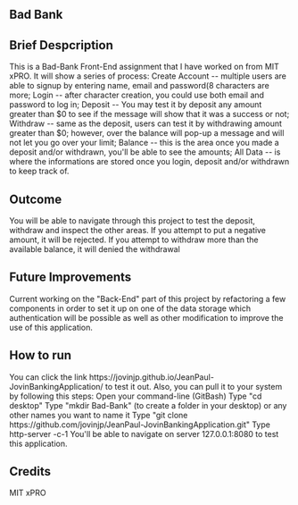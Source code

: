 ## Bad Bank

<h2>Brief Despcription</h2>
<p>This is a Bad-Bank Front-End assignment that I have worked on from MIT xPRO. It will show a series of process: 
  Create Account -- multiple users are able to signup by entering name, email and password(8 characters are more;
  Login -- after character creation, you could use both email and password to log in;
  Deposit -- You may test it by deposit any amount greater than $0 to see if the message will show that it was a success or not;
  Withdraw -- same as the deposit, users can test it by withdrawing amount greater than $0; however, over the balance will pop-up a message and will not let you go over your limit;
  Balance -- this is the area once you made a deposit and/or withdrawn, you'll be able to see the amounts;
  All Data -- is where the informations are stored once you login, deposit and/or withdrawn to keep track of.</p>
<h2>Outcome</h2>
<p>You will be able to navigate through this project to test the deposit, withdraw and inspect the other areas. If you attempt to put a negative amount, it will be rejected. If you attempt to withdraw more than the available balance, it will denied the withdrawal</p>
<h2>Future Improvements</h2>
<p>Current working on the "Back-End" part of this project by refactoring a few components in order to set it up on one of the data storage which authentication will be possible as well as other modification to improve the use of this application.</p>
<h2>How to run</h2>
<p>You can click the link https://jovinjp.github.io/JeanPaul-JovinBankingApplication/ to test it out. Also, you can pull it to your system by following this steps:
Open your command-line (GitBash)
Type "cd desktop"
Type "mkdir Bad-Bank" (to create a folder in your desktop) or any other names you want to name it
Type "git clone https://github.com/jovinjp/JeanPaul-JovinBankingApplication.git"
Type http-server -c-1
You'll be able to navigate on server 127.0.0.1:8080 to test this application.</p>
<h2>Credits</h2>
<p>MIT xPRO</p>
